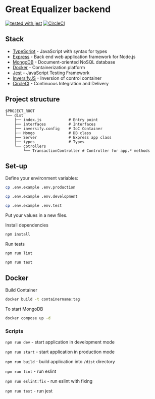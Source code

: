 # Great Equalizer backend

[![tested with jest](https://img.shields.io/badge/tested_with-jest-99424f.svg)](https://github.com/facebook/jest)
[![CircleCI](https://circleci.com/gh/Team-number-7/great-equalizer-backend/tree/main.svg?style=svg)](https://circleci.com/gh/Team-number-7/great-equalizer-backend/tree/main)

## Stack

- [TypeScript](https://www.typescriptlang.org/) - JavaScript with syntax for types
- [Express](https://expressjs.com/) - Back end web application framework for Node.js
- [MongoDB](https://www.mongodb.com/) - Document-oriented NoSQL database
- [Docker](https://www.docker.com/) - Containerization platform
- [Jest](https://jestjs.io/) - JavaScript Testing Framework
- [InversifyJS](https://inversify.io/) - Inversion of control container
- [CircleCI](https://circleci.com/) - Continuous Integration and Delivery

## Project structure

```
$PROJECT_ROOT
└── dist
    ├── index.js            # Entry point
    ├── interfaces          # Interfaces
    ├── inversify.config    # IoC Container
    ├── Mongo               # DB class
    ├── Server              # Express app class
    ├── types               # Types
    └── cotrollers    
        └── TransactionController # Controller for app.* methods
```

## Set-up

Define your environment variables:
```bash
cp .env.example .env.production 
```

```bash
cp .env.example .env.development
```

```bash
cp .env.example .env.test
```
Put your values in a new files.


Install dependencies

```bash
npm install 
```

Run tests

```bash
npm run lint
```

```bash
npm run test
```


## Docker

Build Container

```bash
docker build -t containername:tag
```

To start MongoDB  

```bash
docker compose up -d
```


### Scripts

``npm run dev`` - start application in development mode

``npm run start`` - start application in production mode

``npm run build`` - build application into `/dist` directory

``npm run lint`` - run eslint

``npm run eslint:fix`` - run eslint with fixing

``npm run test`` - run jest


